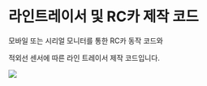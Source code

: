<h1>라인트레이서 및 RC카 제작 코드</h1>
<p>모바일 또는 시리얼 모니터를 통한 RC카 동작 코드와</p>
<p>적외선 센서에 따른 라인 트레이서 제작 코드입니다.</p>
<img src="https://github.com/LimJinKeon/LineTracer/assets/142428435/f0b0d2bd-e79a-4e8c-bd2e-d0ee73ad75c7" />
